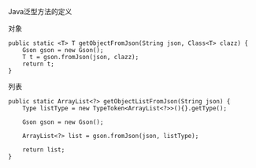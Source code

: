 Java泛型方法的定义

对象

	public static <T> T getObjectFromJson(String json, Class<T> clazz) {
		Gson gson = new Gson();
		T t = gson.fromJson(json, clazz);
		return t;
	}
	
列表

	public static ArrayList<?> getObjectListFromJson(String json) {
		Type listType = new TypeToken<ArrayList<?>>(){}.getType();
		
		Gson gson = new Gson();
		
		ArrayList<?> list = gson.fromJson(json, listType);
		
		return list;
	}